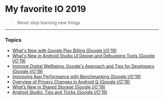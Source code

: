# My favorite IO 2019

> Never stop learning new things

---

### Topics

* [What's New with Google Play Billing (Google I/O'19)](what-new-with-google-play-billing.md)
* [What's New in Android Studio UI Design and Debugging Tools (Google I/O'19)](what-new-in-android-studio-ui-design-and-debugging-tools.md)
* [Improve Digital Wellbeing: Google's Approach and Tips for Developers (Google I/O'19)](improve-digital-wellbeing-google-approach-and-tips-for-developers.md)
* [Improving App Performance with Benchmarking (Google I/O'19)](improving-app-performance-with-benchmarking.md)
* [Overview of Privacy Changes in Android Q (Google I/O'19)](overview-of-privacy-changes-in-android-q.md)
* [What’s New in Shared Storage (Google I/O'19)](what-new-in-shared-storage.md)
* [Android Studio: Tips and Tricks (Google I/O'19)
]()
